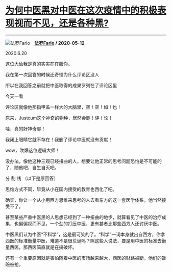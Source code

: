 # [为何中医黑对中医在这次疫情中的积极表现视而不见，还是各种黑?](https://www.zhihu.com/answer/1217388562)

-----------------------------------------------------------------------------

![法罗Farlo](https://pic4.zhimg.com/v2-405c559a3a05d2114d2e4dd32d28e1ab.jpg?source=1940ef5c "法罗Farlo")&emsp;**[法罗Farlo](https://www.zhihu.com/people/c-jars) / 2020-05-12**

2020.6.20

这位大仙我是真的实实在在服你。

我在第一次回答的时候还奇怪为什么评论区没人

所以在我回答之前就把中医取得的成果罗列在了评论区里

今天一看

评论区就像他那指甲盖一样大的大脑里，空！空！如！也！

原来，Justcum这个神奇的物种，居然会删！评！论！

哇，真的好神奇耶！

我闭上眼睛它就不存在！我删了评论中医就没有贡献！

wow，吹爆这位逻辑大师！

没办法，像他这种三观已经扭曲的人，想要让他正常的思考问题恐怕是不可能的了，随他吧，自生自灭吧。


分   割   线  （以下是原回答）


思维方式不同，毕竟从小在国内接受的教育也西化了吧。

确实，你让一个从小用西方思维来思考的人去看东方的这一套医学体系，他当然接受不了。

甚至某些严重中医黑的人思想已经到了一种扭曲的地步，就算看见了中医的治疗成果，也偏偏视而不见，一个劲的打压中医，更有甚者比那些西方人还讨厌中医。

中医黑们认为中医“不科学”，这是最可笑的了。“科学”一词本身就出自西方，你拿西医的标准衡量中医，难道不是很荒诞吗？照这些人说法，要是用中医的标准去衡量西医，那西医简直就是在搞破坏。

还有一个重要原因就是害怕随着中医的市场越来越大，西医的财路被断，他们的饭碗被抢。

